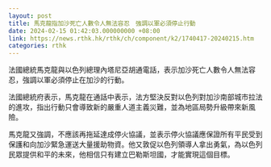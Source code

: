 ```yaml
---
layout: post
title: 馬克龍指加沙死亡人數令人無法容忍　強調以軍必須停止行動
date: 2024-02-15 01:42:03.000000000 +08:00
link: https://news.rthk.hk/rthk/ch/component/k2/1740417-20240215.htm
categories: rthk
---
```


法國總統馬克龍與以色列總理內塔尼亞胡通電話，表示加沙死亡人數令人無法容忍，強調以軍必須停止在加沙的行動。

法國總統府表示，馬克龍在通話中表示，法方堅決反對以色列對加沙南部城市拉法的進攻，指出行動只會導致新的嚴重人道主義災難，並為地區局勢升級帶來新風險。

馬克龍又強調，不應該再拖延達成停火協議，並表示停火協議應保證所有平民受到保護和向加沙緊急運送大量援助物資。他又敦促以色列領導人拿出勇氣，為以色列民眾提供和平的未來，他相信只有建立巴勒斯坦國，才能實現這個目標。
